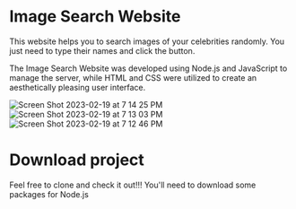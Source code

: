 # Image Search Website
This website helps you to search images of your celebrities randomly. You just need to type their names and click the button.

The Image Search Website was developed using Node.js and JavaScript to manage the server, while HTML and CSS were utilized to create an aesthetically pleasing user interface.

![Screen Shot 2023-02-19 at 7 14 25 PM](https://user-images.githubusercontent.com/113895096/219967767-2ca23bb1-4077-44ff-a94c-6b3bd18c82cd.png)
![Screen Shot 2023-02-19 at 7 13 03 PM](https://user-images.githubusercontent.com/113895096/219967778-2b5ad7b0-a101-4424-a986-d0c4d44b2416.png)
![Screen Shot 2023-02-19 at 7 12 46 PM](https://user-images.githubusercontent.com/113895096/219967782-59df65c3-9d25-42a1-858b-18d3d7ccb774.png)

# Download project
Feel free to clone and check it out!!! You'll need to download some packages for Node.js
